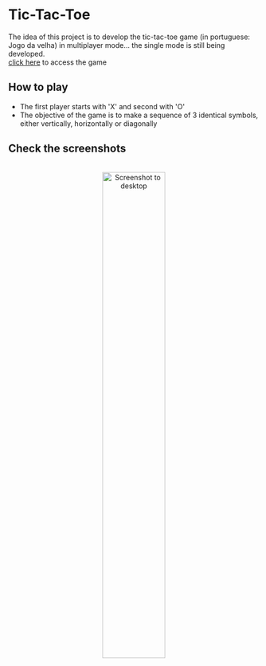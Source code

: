 # Tic-Tac-Toe
The idea of this project is to develop the tic-tac-toe game (in portuguese: Jogo da velha) in multiplayer mode... the single mode is still being developed.
<br>
[click here](https://tdb27.github.io/tic-tac-toe/) to access the game
<br>
## How to play
- The first player starts with 'X' and second with 'O'
- The objective of the game is to make a sequence of 3 identical symbols, either vertically, horizontally or diagonally

## Check the screenshots

<p align="center">
  <br />
  <img src="" width="50%" alt="Screenshot to desktop">
</p>